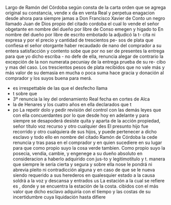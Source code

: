 Largo de Ramón del Córdoba según consta de la carta orden que se agrega original su constancia, vende x da en venta Real
y perpetua enagacion desde ahora para siempre jamas a Don Francisco Xavier de Conto un negro llamado Juan de Dios propio del citado cordoba el cual lo vende el señor obgetante en nombre del dueño por libre de Conso emegen y higado to
En nombre del dueño por libre de escrito embotado la adjudicó la t-
cita ni expresa y por el precio y cantidad de trescientos pe-
sos de plata que confiesa el señor otorgante haber recaudado de
nano del comprador a su entera satisfacción y contento sobe
que por no ser de presentes la entrega para que yo dicho escriba - no defe de ella, renuncia alegar de contrario la excepción de la non numerata pecuniay de la entrega prueba de su re- cibo y mas del caso.
Los trescientos pesos de plata recibidos que no vale más y más valor de su demasia en mucha o poca suma hace gracia y donación al comprador y los suyos buena para merá.
- es irrespettable de las que el desfecho llama
- t sobre que
- 3º renuncia la ley del ordenamiento Real fecha en cortes de Alca
- la de Henares y los cuatro años en ella declarados que t
- po
La repetir dolo y pedir revisión del control con las demás leyes que con ella concuerdantes por lo que desde hoy en adelante y para siempre se desapoderá desiste quita y aparta de la acción propiedad, señor título voz recurso y otro cualquier des
El presunto hijo fue recorrido y otro cualquiera de sus hijos, y puede pertenecer a dicho esclavo y todo ello en nombre del citado Ramón de Córdoba la cede renuncia y tras pasa en el comprador y en quien sucediere en su lugar para que como propio suyo la cosa verde tambien.
Como propio suyo la posecia, vendia, cambie, y engenege a su dueño absoluto en consideracion a haberlo adquirido con jus-to y legitimotítulo y t.
manera que siempre le sería cierta y segura y sobre ella nose le pondrá ni abrevia pleito ni contradicción alguna y en caso de que se le nueva siendo requerido a sus herederos en qualesquier estado a la causa soldrá a la voz y descansa y entrados us
La estación a la cual se refiere es , donde y se encuentra la estación de la costa.
cibidos con el más valor que dicho esclavo adquiría con el tiempo y las costas de su incertidumbre cuya liquidación hasta difiere